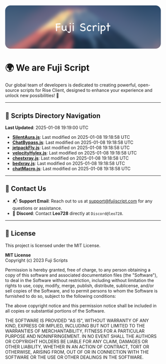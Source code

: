 ![Banner](.github/b.webp)

# 🌍 **We are Fuji Script**

Our global team of developers is dedicated to creating powerful, open-source scripts for Rise Client, designed to enhance your experience and unlock new possibilities! 🌟

---
<!-- SCRIPTS_NAVIGATION_START -->
## 📂 **Scripts Directory Navigation**

**Last Updated**: 2025-01-08 19:19:00 UTC

- **[SilentAura.js](scripts/SilentAura.js)**: Last modified on 2025-01-08 19:18:58 UTC
- **[ChatBypass.js](scripts/ChatBypass.js)**: Last modified on 2025-01-08 19:18:58 UTC
- **[jetpackFly.js](scripts/jetpackFly.js)**: Last modified on 2025-01-08 19:18:58 UTC
- **[velocityHylex.js](scripts/velocityHylex.js)**: Last modified on 2025-01-08 19:18:58 UTC
- **[chestxray.js](scripts/chestxray.js)**: Last modified on 2025-01-08 19:18:58 UTC
- **[bedxray.js](scripts/bedxray.js)**: Last modified on 2025-01-08 19:18:58 UTC
- **[chatMacro.js](scripts/chatMacro.js)**: Last modified on 2025-01-08 19:18:58 UTC

<!-- SCRIPTS_NAVIGATION_END -->

---

## 💬 **Contact Us**  
- 📬 **Support Email**: Reach out to us at [support@fujiscript.com](mailto:support@fujiscript.com) for any questions or assistance.  
- 💬 **Discord**: Contact **Leo728** directly at `Discord@leo728`.

---

## 📜 **License**

This project is licensed under the MIT License.  

**MIT License**  
Copyright (c) 2023 Fuji Scripts  

Permission is hereby granted, free of charge, to any person obtaining a copy of this software and associated documentation files (the "Software"), to deal in the Software without restriction, including without limitation the rights to use, copy, modify, merge, publish, distribute, sublicense, and/or sell copies of the Software, and to permit persons to whom the Software is furnished to do so, subject to the following conditions:  

The above copyright notice and this permission notice shall be included in all copies or substantial portions of the Software.  

THE SOFTWARE IS PROVIDED "AS IS", WITHOUT WARRANTY OF ANY KIND, EXPRESS OR IMPLIED, INCLUDING BUT NOT LIMITED TO THE WARRANTIES OF MERCHANTABILITY, FITNESS FOR A PARTICULAR PURPOSE AND NONINFRINGEMENT. IN NO EVENT SHALL THE AUTHORS OR COPYRIGHT HOLDERS BE LIABLE FOR ANY CLAIM, DAMAGES OR OTHER LIABILITY, WHETHER IN AN ACTION OF CONTRACT, TORT OR OTHERWISE, ARISING FROM, OUT OF OR IN CONNECTION WITH THE SOFTWARE OR THE USE OR OTHER DEALINGS IN THE SOFTWARE.  
